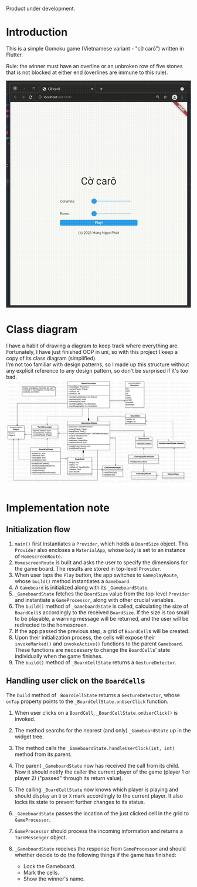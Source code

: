 Product under development.

# Introduction
This is a simple Gomoku game (Vietnamese variant - "cờ carô") written in Flutter.

Rule: the winner must have an overline or an unbroken row of five stones that is not blocked at either end (overlines are immune to this rule). <br>

![demo](extra/demo.gif)

# Class diagram
I have a habit of drawing a diagram to keep track where everything are. Fortunately, I have just finished OOP in  uni, so with this project I keep a copy of its class diagram (simplified). <br>
I'm not too familiar with design patterns, so I made up this structure without any explicit reference to any design pattern, so don't be surprised if it's too bad.
![class-diagram](extra/ClassDiagram.jpg)

# Implementation note
## Initialization flow
1. `main()` first instantiates a `Provider`, which holds a `BoardSize` object. This `Provider` also encloses a `MaterialApp`, whose `body` is set to an instance of `HomescreenRoute`.
2. `HomescreenRoute` is built and asks the user to specify the dimensions for the game board. The results are stored in top-level `Provider`.
3. When user taps the `Play` button, the app switches to `GameplayRoute`, whose `build()` method instantiates a `Gameboard`.
4. A `Gameboard` is initialized along with its `_GameboardState`.
5. `_GameboardState` fetches the `BoardSize` value from the top-level `Provider` and instantiate a `GameProcessor`, along with other crucial variables.
6. The `build()` method of `_GameboardState` is called, calculating the size of `BoardCell`s accordingly to the received `BoardSize`. If the size is too small to be playable, a warning message will be returned, and the user will be redirected to the homescreen.
7. If the app passed the previous step, a grid of `BoardCell`s will be created.
8. Upon their initialization process, the cells will expose their `invokeMarked()` and `invokeActive()` functions to the parent `Gameboard`. These functions are neccessary to change the `BoardCell`s' state individually when the game finishes. 
9. The `build()` method of `_BoardCellState` returns a `GestureDetector`.


<!-- 1. `main()` initializes a `MaterialApp` object, which then creates a `HomescreenRoute`, eventually becoming the home widget.
2. `HomescreenRoute` asks the user to specify dimensions for the game board. The results are saved to the `globals` library.
3. After the "Play" button is clicked, a new `GameplayRoute` is created and laid out to the UI.
4. `GameplayRoute`'s build method returns a `Scaffold`, whose body is an instance of `GameBoard`.
5. `_GameboardState` reads the board dimensions from `globals` and initalizes a grid of `BoardCell`s accordingly. If the cells are too small to be playable, an exception will be raised and the program will return back to `HomescreenRoute`. -->

## Handling user click on the `BoardCell`s
The `build` method of `_BoardCellState` returns a `GestureDetector`, whose `onTap` property points to the `_BoardCellState.onUserClick` function.
1. When user clicks on a `BoardCell`, `_BoardCellState.onUserClick()` is invoked.
2. The method searchs for the nearest (and only) `_GameboardState` up in the widget tree.
3. The method calls the `_GameboardState.handleUserClick(int, int)` method from its parent.
4. The parent `_GameboardState` now has received the call from its child. Now it should notify the caller the current player of the game (player 1 or player 2) ("passed" through its return value).
5. The calling `_BoardCellState` now knows which player is playing and should display an `O` or `X` mark accordingly to the current player. It also locks its state to prevent further changes to its status.

6. `_GameboardState` passes the location of the just clicked cell in the grid to `GameProcessor`.
7. `GameProcessor` should process the incoming information and returns a `TurnMessenger` object.
8. `_GameboardState` receives the response from `GameProcessor` and should whether decide to do the following things if the game has finished:
    - Lock the Gameboard.
    - Mark the cells.
    - Show the winner's name.
